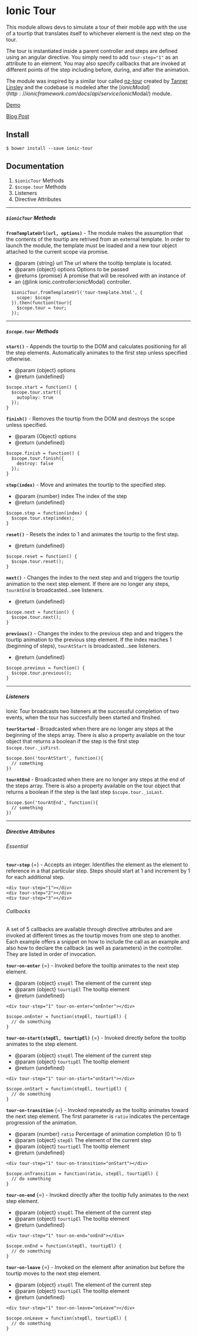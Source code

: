 Ionic Tour
===================

This module allows devs to simulate a tour of their mobile app with the use of a tourtip that translates itself to whichever element is the next step on the tour.

The tour is instantiated inside a parent controller and steps are defined using an angular directive. You simply need to add `tour-step="1"` as an attribute to an element. You may also specify callbacks that are invoked at different points of the step including before, during, and after the animation.

The module was inspired by a similar tour called [nz-tour](https://github.com/nozzle/nzTour) created by [Tanner Linsley](https://github.com/tannerlinsley) and the codebase is modeled after the [$ionicModal](http://ionicframework.com/docs/api/service/$ionicModal/) module.

[Demo](http://codepen.io/loringdodge/pen/epNNgg)

[Blog Post]()

## Install

```
$ bower install --save ionic-tour
```

## Documentation

1.  `$ionicTour` Methods
2.  `$scope.tour` Methods
3.  Listeners
4.  Directive Attributes

---
##### `$ionicTour` Methods

**`fromTemplateUrl(url, options)`** - The module makes the assumption that the contents of the tourtip are retrived from an external template. In order to launch the module, the template must be loaded and a new tour object attached to the current scope via promise.

*   @param {string} url The url where the tooltip template is located.
*   @param {object} options Options to be passed
*   @returns {promise} A promise that will be resolved with an instance of
*   an {@link ionic.controller:ionicModal} controller.

```language-javascript
  $ionicTour.fromTemplateUrl('tour-template.html', {
    scope: $scope
  }).then(function(tour){
    $scope.tour = tour;
  });
```
---
##### `$scope.tour` Methods

**`start()`** - Appends the tourtip to the DOM and calculates positioning for all the step elements. Automatically animates to the first step unless specified otherwise.

*   @param {object} options
* @return {undefined}

```language-javascript
$scope.start = function() {
  $scope.tour.start({
    autoplay: true
  });
}
```

**`finish()`** - Removes the tourtip from the DOM and destroys the scope unless specified.

*   @param {Object} options
* @return {undefined}

```language-javascript
$scope.finish = function() {
  $scope.tour.finish({
    destroy: false
  });
}
```

**`step(index)`** - Move and animates the tourtip to the specified step.

* @param {number} index The index of the step
* @return {undefined}

```language-javascript
$scope.step = function(index) {
  $scope.tour.step(index);
}
```

**`reset()`** - Resets the index to 1 and animates the tourtip to the first step.

* @return {undefined}

```language-javascript
$scope.reset = function() {
  $scope.tour.reset();
}
```

**`next()`** - Changes the index to the next step and and triggers the tourtip animation to the next step element. If there are no longer any steps, `tourAtEnd` is broadcasted...see listeners.

* @return {undefined}

```language-javascript
$scope.next = function() {
  $scope.tour.next();
}
```

**`previous()`** - Changes the index to the previous step and and triggers the tourtip animation to the previous step element. If the index reaches 1 (beginning of steps), `tourAtStart` is broadcasted...see listeners.

* @return {undefined}

```language-javascript
$scope.previous = function() {
  $scope.tour.previous();
}
```
---
##### Listeners

Ionic Tour broadcasts two listeners at the successful completion of two events, when the tour has succesfully been started and finshed.

**`tourStarted`** - Broadcasted when there are no longer any steps at the beginning of the steps array. There is also a property available on the tour object that returns a boolean if the step is the first step `$scope.tour._isFirst`.

```language-javascript
$scope.$on('tourAtStart', function(){
  // something
})
```

**`tourAtEnd`** - Broadcasted when there are no longer any steps at the end of the steps array. There is also a property available on the tour object that returns a boolean if the step is the last step `$scope.tour._isLast`.

```language-javascript
$scope.$on('tourAtEnd', function(){
  // something
})
```
---

##### Directive Attributes

###### Essential
**`tour-step`** {=} - Accepts an integer. Identifies the element as the element to reference in a that particular step. Steps should start at 1 and increment by 1 for each additional step.

```language-markup
<div tour-step="1"></div>
<div tour-step="2"></div>
<div tour-step="3"></div>
```

###### Callbacks

A set of 5 callbacks are available through directive attributes and are invoked at different times as the tourtip moves from one step to another. Each example offers a snippet on how to include the call as an example and also how to declare the callback (as well as parameters) in the controller. They are listed in order of invocation.

**`tour-on-enter`** {=} - Invoked before the tooltip animates to the next step element.

*   @param {object} `stepEl` The element of the current step
*   @param {object} `tourtipEl` The tooltip element
* @return {undefined}

```language-markup
<div tour-step="1" tour-on-enter="onEnter"></div>
```

```language-javascript
$scope.onEnter = function(stepEl, tourtipEl) {
  // do something
}
```

**`tour-on-start(stepEl, tourtipEl)`** {=} - Invoked directly before the tooltip animates to the step element.

*   @param {object} `stepEl` The element of the current step
*   @param {object} `tourtipEl` The tooltip element
* @return {undefined}

```language-markup
<div tour-step="1" tour-on-start="onStart"></div>
```

```language-javascript
$scope.onStart = function(stepEl, tourtipEl) {
  // do something
}
```

**`tour-on-transition`** {=} - Invoked repeatedly as the tooltip animates toward the next step element. The first parameter is `ratio` indicates the percentage progression of the animation.

*   @param {number} `ratio` Percentage of animation completion (0 to 1)
*   @param {object} `stepEl` The element of the current step
*   @param {object} `tourtipEl` The tooltip element
* @return {undefined}

```language-markup
<div tour-step="1" tour-on-transition="onStart"></div>
```

```language-javascript
$scope.onTransition = function(ratio, stepEl, tourtipEl) {
  // do something
}
```

**`tour-on-end`** {=} - Invoked directly after the tooltip fully animates to the next step element.

*   @param {object} `stepEl` The element of the current step
*   @param {object} `tourtipEl` The tooltip element
* @return {undefined}

```language-markup
<div tour-step="1" tour-on-end="onEnd"></div>
```

```language-javascript
$scope.onEnd = function(stepEl, tourtipEl) {
  // do something
}
```

**`tour-on-leave`** {=} - Invoked on the element after animation but before the tourtip moves to the next step element.

*   @param {object} `stepEl` The element of the current step
*   @param {object} `tourtipEl` The tooltip element
* @return {undefined}

```language-markup
<div tour-step="1" tour-on-leave="onLeave"></div>
```

```language-javascript
$scope.onLeave = function(stepEl, tourtipEl) {
  // do something
}
```